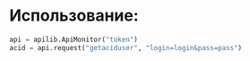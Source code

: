 # Использование:

~~~Python 
api = apilib.ApiMonitor("token")
acid = api.request("getaciduser", "login=login&pass=pass") 
~~~
